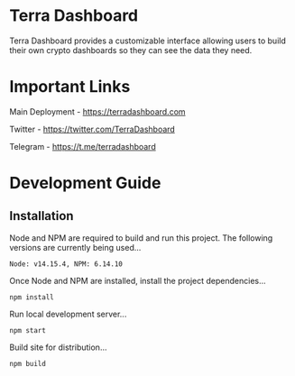 # Terra Dashboard
Terra Dashboard provides a customizable interface allowing users to build their own crypto dashboards so they can see the data they need.

# Important Links
Main Deployment - https://terradashboard.com

Twitter - https://twitter.com/TerraDashboard

Telegram - https://t.me/terradashboard

# Development Guide
## Installation
Node and NPM are required to build and run this project.  The following versions are currently being used...

`Node: v14.15.4, NPM: 6.14.10`

Once Node and NPM are installed, install the project dependencies...

`npm install`

Run local development server...

`npm start`

Build site for distribution...

`npm build`

